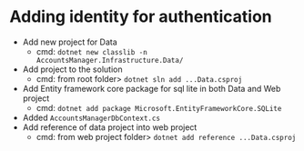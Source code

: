 # Adding identity for authentication

- Add new project for Data
  - cmd: `dotnet new classlib -n AccountsManager.Infrastructure.Data/`
- Add project to the solution
  - cmd: from root folder> `dotnet sln add ...Data.csproj`
- Add Entity framework core package for sql lite in both Data and Web project
  - cmd: `dotnet add package Microsoft.EntityFrameworkCore.SQLite`
- Added `AccountsManagerDbContext.cs`
- Add reference of data project into web project
  - cmd: from web project folder> `dotnet add reference ...Data.csproj`
